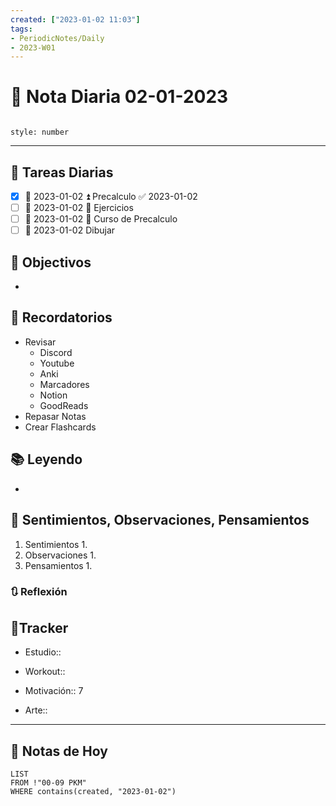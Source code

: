 ```yaml
---
created: ["2023-01-02 11:03"]
tags:
- PeriodicNotes/Daily
- 2023-W01
---
```


# 📅 Nota Diaria 02-01-2023
```toc

style: number

```

---
## 🔷 Tareas Diarias
- [x] 📅 2023-01-02 ⏫ Precalculo ✅ 2023-01-02
- [ ] 📅 2023-01-02 🔼 Ejercicios
- [ ] 📅 2023-01-02 🔽 Curso de Precalculo
- [ ] 📅 2023-01-02 Dibujar

## 🎯 Objectivos
- 
## 📕 Recordatorios
- Revisar
	- Discord
	- Youtube
	- Anki
	- Marcadores
	- Notion
	- GoodReads
- Repasar Notas
- Crear Flashcards

## 📚 Leyendo
- 
## 💬 Sentimientos, Observaciones, Pensamientos 
1. Sentimientos
	1. 
2. Observaciones
	1. 
3. Pensamientos
	1. 
### 🔃 Reflexión

## 🔷Tracker

- Estudio::

- Workout::

- Motivación:: 7

- Arte::
---

## 📅 Notas de Hoy
```dataview
LIST 
FROM !"00-09 PKM" 
WHERE contains(created, "2023-01-02")
```